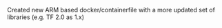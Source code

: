 Created new ARM based docker/containerfile with a more updated set of libraries (e.g. TF 2.0 as 1.x)  
